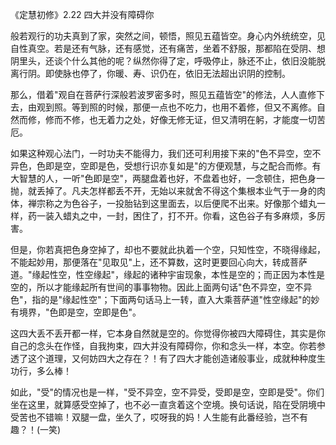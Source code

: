 
《定慧初修》2.22 四大并没有障碍你

般若观行的功夫真到了家，突然之间，顿悟，照见五蕴皆空。身心内外统统空，见自性真空。若是还有气脉，还有感觉，还有痛苦，坐着不舒服，那都陷在受阴、想阴里头，还谈个什么其他的呢？纵然你得了定，呼吸停止，脉还不止，依旧没能脱离行阴。即使脉也停了，你暖、寿、识仍在，依旧无法超出识阴的控制。

那么，借着"观自在菩萨行深般若波罗密多时，照见五蕴皆空"的修法，人人直修下去，由观到照。等到照的时候，那便一点也不吃力，也用不着修，但又不离修。自然而修，修而不修，也无着力之处，好像无修无证，但又清明在躬，才能度一切苦厄。

如果这种观心法门，一时功夫不能得力，我们还可利用接下来的"色不异空，空不异色，色即是空，空即是色，受想行识亦复如是"的方便观慧，与之配合而修。有大智慧的人，一听"色即是空"，两腿盘着也好，不盘着也好，一念顿住，把色身一抛，就丢掉了。凡夫怎样都丢不开，无始以来就舍不得这个集根本业气于一身的肉体，禅宗称之为色谷子，一投胎钻到这里面去，以后便爬不出来。好像那个蜡丸一样，药一装入蜡丸之中，一封，困住了，打不开。你看，这色谷子有多麻烦，多厉害。

但是，你若真把色身空掉了，却也不要就此执着一个空，只知性空，不晓得缘起，不能起妙用，那便落在"见取见"上，还不算数，这时更要回心向大，转成菩萨道。"缘起性空，性空缘起"，缘起的诸种宇宙现象，本性是空的；而正因为本性是空的，所以才能缘起所有世间的事事物物。因此上面两句话"色不异空，空不异色"，指的是"缘起性空"；下面两句话马上一转，直入大乘菩萨道"性空缘起"的妙有境界，"色即是空，空即是色"。

这四大丢不丢开都一样，它本身自然就是空的。你觉得你被四大障碍住，其实是你自己的念头在作怪，自我拘束，四大并没有障碍你，你和念头一样，本空。你若参透了这个道理，又何妨四大之存在？！有了四大才能创造诸般事业，成就种种度生功行，多么棒！

如此，"受"的情况也是一样，"受不异空，空不异受，受即是空，空即是受"。你们坐在这里，就算感受空掉了，也不必一直贪着这个空境。换句话说，陷在受阴境中受苦也不错嘛！双腿一盘，坐久了，哎呀我的妈！人生能有此番经验，岂不有趣？！(一笑)